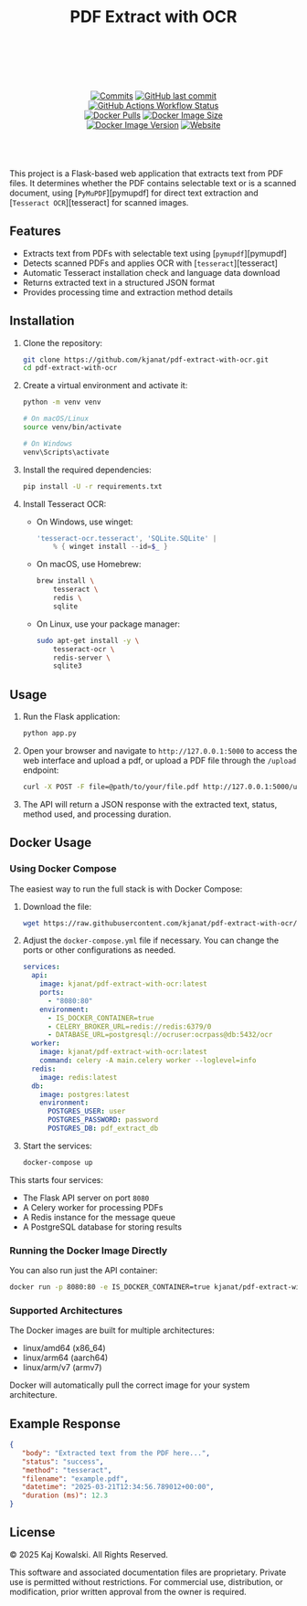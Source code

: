 <!-- markdownlint-disable MD033 -->
<!-- markdownlint-disable MD041 -->

<div align="center">

# PDF Extract with OCR

</div>

<div align="center" style="padding: 2vh 10vw 1vh 10vw; display: flex; flex-basis: auto; flex-wrap: wrap; flex-shrink: 1; flex-flow: row wrap; float: inline-flex; justify-content: space-around; justify-items: center;">

[![Commits](https://img.shields.io/github/commit-activity/m/kjanat/pdf-extract-with-ocr/master?style=for-the-badge)][GitHub Commits]
[![GitHub last commit](https://img.shields.io/github/last-commit/kjanat/pdf-extract-with-ocr/master?style=for-the-badge&label=Last%20commit)][GitHub Monthly]
[![GitHub Actions Workflow Status](https://img.shields.io/github/actions/workflow/status/kjanat/pdf-extract-with-ocr/docker.yml?style=for-the-badge)][Build Status]
[![Docker Pulls](https://img.shields.io/docker/pulls/kjanat/pdf-extract-with-ocr?style=for-the-badge)][Docker]
[![Docker Image Size](https://img.shields.io/docker/image-size/kjanat/pdf-extract-with-ocr?style=for-the-badge&sort=date)][Docker]
[![Docker Image Version](https://img.shields.io/docker/v/kjanat/pdf-extract-with-ocr?style=for-the-badge&label=Version&sort=date)][Docker]
[![Website](https://img.shields.io/website?url=https%3A%2F%2Fpdf-extract-with-ocr.kjanat.com%2F&up_message=Live&down_message=Down&style=for-the-badge&logo=materialformkdocs&logoColor=white&label=Documentation)][Documentation]

</div>

This project is a Flask-based web application that extracts text from PDF files. It determines whether the PDF contains selectable text or is a scanned document, using [`PyMuPDF`][pymupdf] for direct text extraction and [`Tesseract OCR`][tesseract] for scanned images.

## Features

- Extracts text from PDFs with selectable text using [`pymupdf`][pymupdf] 
 - Detects scanned PDFs and applies OCR with [`tesseract`][tesseract] 
- Automatic Tesseract installation check and language data download
- Returns extracted text in a structured JSON format
- Provides processing time and extraction method details

## Installation

1. Clone the repository:

   ``` sh
   git clone https://github.com/kjanat/pdf-extract-with-ocr.git
   cd pdf-extract-with-ocr
   ```

2. Create a virtual environment and activate it:

   ``` sh
   python -m venv venv

   # On macOS/Linux
   source venv/bin/activate

   # On Windows
   venv\Scripts\activate
   ```

3. Install the required dependencies:

   ``` sh
   pip install -U -r requirements.txt
   ```

4. Install Tesseract OCR:

   - On Windows, use winget:

     ``` powershell
     'tesseract-ocr.tesseract', 'SQLite.SQLite' | 
         % { winget install --id=$_ }
     ```

   - On macOS, use Homebrew:

     ``` sh
     brew install \
         tesseract \
         redis \
         sqlite
     ```

   - On Linux, use your package manager:

     ``` sh
     sudo apt-get install -y \
         tesseract-ocr \
         redis-server \
         sqlite3
     ```

## Usage

1. Run the Flask application:

   ``` sh
   python app.py
   ```

2. Open your browser and navigate to `http://127.0.0.1:5000` to access the web interface and upload a pdf, or upload a PDF file through the `/upload` endpoint:

   ``` sh
   curl -X POST -F file=@path/to/your/file.pdf http://127.0.0.1:5000/upload
   ```

3. The API will return a JSON response with the extracted text, status, method used, and processing duration.

## Docker Usage

### Using Docker Compose

The easiest way to run the full stack is with Docker Compose:

1. Download the  file:

   ``` sh
   wget https://raw.githubusercontent.com/kjanat/pdf-extract-with-ocr/docker/docker-compose.yml
   ```

2. Adjust the `docker-compose.yml` file if necessary. You can change the ports or other configurations as needed.

   ``` yaml
   services:
     api:
       image: kjanat/pdf-extract-with-ocr:latest
       ports:
         - "8080:80"
       environment:
         - IS_DOCKER_CONTAINER=true
         - CELERY_BROKER_URL=redis://redis:6379/0
         - DATABASE_URL=postgresql://ocruser:ocrpass@db:5432/ocr
     worker:
       image: kjanat/pdf-extract-with-ocr:latest
       command: celery -A main.celery worker --loglevel=info
     redis:
       image: redis:latest
     db:
       image: postgres:latest
       environment:
         POSTGRES_USER: user
         POSTGRES_PASSWORD: password
         POSTGRES_DB: pdf_extract_db
   ```

3. Start the services:

   ``` sh
   docker-compose up
   ```

This starts four services:

- The Flask API server on port `8080`
- A Celery worker for processing PDFs
- A Redis instance for the message queue
- A PostgreSQL database for storing results

### Running the Docker Image Directly

You can also run just the API container:

```sh
docker run -p 8080:80 -e IS_DOCKER_CONTAINER=true kjanat/pdf-extract-with-ocr:latest-full
```

### Supported Architectures

The Docker images are built for multiple architectures:

- linux/amd64 (x86_64)
- linux/arm64 (aarch64)
- linux/arm/v7 (armv7)

Docker will automatically pull the correct image for your system architecture.

## Example Response

``` json
{
   "body": "Extracted text from the PDF here...",
   "status": "success",
   "method": "tesseract",
   "filename": "example.pdf",
   "datetime": "2025-03-21T12:34:56.789012+00:00",
   "duration (ms)": 12.3
}
```

## License

© 2025 Kaj Kowalski. All Rights Reserved.

This software and associated documentation files are proprietary. Private use is permitted without restrictions. For commercial use, distribution, or modification, prior written approval from the owner is required.

<!-- [GitHub License]: #license "Not licensed" -->

[GitHub Commits]: https://github.com/kjanat/pdf-extract-with-ocr/commits
[GitHub Monthly]: https://github.com/kjanat/pdf-extract-with-ocr/pulse/monthly
[Docker]: https://hub.docker.com/r/kjanat/pdf-extract-with-ocr
[Build Status]: https://github.com/kjanat/pdf-extract-with-ocr/actions/workflows/docker.yml
[Documentation]: https://pdf-extract-with-ocr.kjanat.com/
